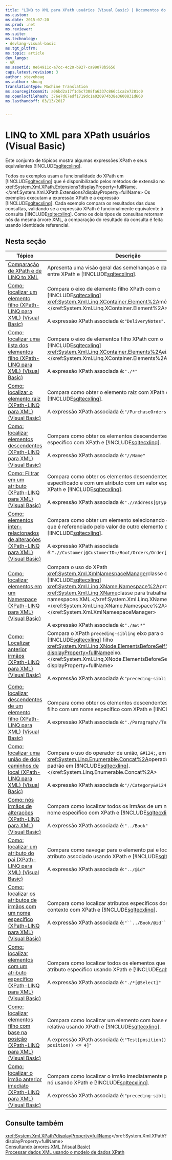 ```yaml
---
title: "LINQ to XML para XPath usuários (Visual Basic) | Documentos do Microsoft"
ms.custom: 
ms.date: 2015-07-20
ms.prod: .net
ms.reviewer: 
ms.suite: 
ms.technology:
- devlang-visual-basic
ms.tgt_pltfrm: 
ms.topic: article
dev_langs:
- VB
ms.assetid: 0e64911c-a7cc-4c20-b927-ca99078b5656
caps.latest.revision: 3
author: stevehoag
ms.author: shoag
translationtype: Machine Translation
ms.sourcegitcommit: a06bd2a17f1d6c7308fa6337c866c1ca2e7281c0
ms.openlocfilehash: 376e7d67edf1719dc1a020974b38e3600831d660
ms.lasthandoff: 03/13/2017


---
```

# <a name="linq-to-xml-for-xpath-users-visual-basic"></a>LINQ to XML para XPath usuários (Visual Basic)
Este conjunto de tópicos mostra algumas expressões XPath e seus equivalentes [!INCLUDE[sqltecxlinq](../../../../csharp/programming-guide/concepts/linq/includes/sqltecxlinq_md.md)].  
  
 Todos os exemplos usam a funcionalidade do XPath em [!INCLUDE[sqltecxlinq](../../../../csharp/programming-guide/concepts/linq/includes/sqltecxlinq_md.md)] que é disponibilizado pelos métodos de extensão no <xref:System.Xml.XPath.Extensions?displayProperty=fullName>.</xref:System.Xml.XPath.Extensions?displayProperty=fullName> Os exemplos executam a expressão XPath e a expressão [!INCLUDE[sqltecxlinq](../../../../csharp/programming-guide/concepts/linq/includes/sqltecxlinq_md.md)]. Cada exemplo compara os resultados das duas consultas, validando se a expressão XPath é funcionalmente equivalente à consulta [!INCLUDE[sqltecxlinq](../../../../csharp/programming-guide/concepts/linq/includes/sqltecxlinq_md.md)]. Como os dois tipos de consultas retornam nós da mesma árvore XML, a comparação do resultado da consulta é feita usando identidade referencial.  
  
## <a name="in-this-section"></a>Nesta seção  
  
|Tópico|Descrição|  
|-----------|-----------------|  
|[Comparação de XPath e de LINQ to XML](../../../../visual-basic/programming-guide/concepts/linq/comparison-of-xpath-and-linq-to-xml.md)|Apresenta uma visão geral das semelhanças e das diferenças entre XPath e [!INCLUDE[sqltecxlinq](../../../../csharp/programming-guide/concepts/linq/includes/sqltecxlinq_md.md)].|  
|[Como: localizar um elemento filho (XPath-LINQ para XML) (Visual Basic)](../../../../visual-basic/programming-guide/concepts/linq/how-to-find-a-child-element-xpath-linq-to-xml.md)|Compara o eixo de elemento filho XPath com o [!INCLUDE[sqltecxlinq](../../../../csharp/programming-guide/concepts/linq/includes/sqltecxlinq_md.md)] <xref:System.Xml.Linq.XContainer.Element%2A>método.</xref:System.Xml.Linq.XContainer.Element%2A><br /><br /> A expressão XPath associada é:`"DeliveryNotes"`.|  
|[Como: localizar uma lista dos elementos filho (XPath-LINQ para XML) (Visual Basic)](../../../../visual-basic/programming-guide/concepts/linq/how-to-find-a-list-of-child-elements-xpath-linq-to-xml.md)|Compara o eixo de elementos filho XPath com o [!INCLUDE[sqltecxlinq](../../../../csharp/programming-guide/concepts/linq/includes/sqltecxlinq_md.md)] <xref:System.Xml.Linq.XContainer.Elements%2A>eixo.</xref:System.Xml.Linq.XContainer.Elements%2A><br /><br /> A expressão XPath associada é:`"./*"`|  
|[Como: localizar o elemento raiz (XPath-LINQ para XML) (Visual Basic)](../../../../visual-basic/programming-guide/concepts/linq/how-to-find-the-root-element-xpath-linq-to-xml.md)|Compara como obter o elemento raiz com XPath e [!INCLUDE[sqltecxlinq](../../../../csharp/programming-guide/concepts/linq/includes/sqltecxlinq_md.md)].<br /><br /> A expressão XPath associada é:`"/PurchaseOrders"`|  
|[Como: localizar elementos descendentes (XPath-LINQ para XML) (Visual Basic)](../../../../visual-basic/programming-guide/concepts/linq/how-to-find-descendant-elements-xpath-linq-to-xml.md)|Compara como obter os elementos descendentes com um nome específico com XPath e [!INCLUDE[sqltecxlinq](../../../../csharp/programming-guide/concepts/linq/includes/sqltecxlinq_md.md)].<br /><br /> A expressão XPath associada é:`"//Name"`|  
|[Como: Filtrar em um atributo (XPath-LINQ para XML) (Visual Basic)](../../../../visual-basic/programming-guide/concepts/linq/how-to-filter-on-an-attribute-xpath-linq-to-xml.md)|Compara como obter os elementos descendentes com um nome especificado e com um atributo com um valor especificado com XPath e [!INCLUDE[sqltecxlinq](../../../../csharp/programming-guide/concepts/linq/includes/sqltecxlinq_md.md)].<br /><br /> A expressão XPath associada é:`".//Address[@Type='Shipping']"`|  
|[Como: elementos inter-relacionados de alterações (XPath-LINQ para XML) (Visual Basic)](../../../../visual-basic/programming-guide/concepts/linq/how-to-find-related-elements-xpath-linq-to-xml.md)|Compara como obter um elemento selecionando em um atributo que é referenciado pelo valor de outro elemento com XPath e [!INCLUDE[sqltecxlinq](../../../../csharp/programming-guide/concepts/linq/includes/sqltecxlinq_md.md)].<br /><br /> A expressão XPath associada é:`".//Customer[@CustomerID=/Root/Orders/Order[12]/CustomerID]"`|  
|[Como: localizar elementos em um Namespace (XPath-LINQ para XML) (Visual Basic)](../../../../visual-basic/programming-guide/concepts/linq/how-to-find-elements-in-a-namespace.md)|Compara o uso do XPath <xref:System.Xml.XmlNamespaceManager>classe com o [!INCLUDE[sqltecxlinq](../../../../csharp/programming-guide/concepts/linq/includes/sqltecxlinq_md.md)] <xref:System.Xml.Linq.XName.Namespace%2A>propriedade o <xref:System.Xml.Linq.XName>classe para trabalhar com namespaces XML.</xref:System.Xml.Linq.XName> </xref:System.Xml.Linq.XName.Namespace%2A> </xref:System.Xml.XmlNamespaceManager><br /><br /> A expressão XPath associada é:`"./aw:*"`|  
|[Como: Localizar anterior irmãos (XPath-LINQ para XML) (Visual Basic)](../../../../visual-basic/programming-guide/concepts/linq/how-to-find-preceding-siblings-xpath-linq-to-xml.md)|Compara o XPath `preceding-sibling` eixo para o [!INCLUDE[sqltecxlinq](../../../../csharp/programming-guide/concepts/linq/includes/sqltecxlinq_md.md)] filho <xref:System.Xml.Linq.XNode.ElementsBeforeSelf%2A?displayProperty=fullName>eixo.</xref:System.Xml.Linq.XNode.ElementsBeforeSelf%2A?displayProperty=fullName><br /><br /> A expressão XPath associada é:`"preceding-sibling::*"`|  
|[Como: localizar descendentes de um elemento filho (XPath-LINQ para XML) (Visual Basic)](../../../../visual-basic/programming-guide/concepts/linq/how-to-find-descendants-of-a-child-element-xpath-linq-to-xml.md)|Compara como obter os elementos descendentes de um elemento filho com um nome específico com XPath e [!INCLUDE[sqltecxlinq](../../../../csharp/programming-guide/concepts/linq/includes/sqltecxlinq_md.md)].<br /><br /> A expressão XPath associada é:`"./Paragraph//Text/text()"`|  
|[Como: localizar uma união de dois caminhos de local (XPath-LINQ para XML) (Visual Basic)](../../../../visual-basic/programming-guide/concepts/linq/how-to-find-a-union-of-two-location-paths-xpath.md)|Compara o uso do operador de união, `&#124;`, em XPath com o <xref:System.Linq.Enumerable.Concat%2A>operador de consulta padrão em [!INCLUDE[sqltecxlinq](../../../../csharp/programming-guide/concepts/linq/includes/sqltecxlinq_md.md)].</xref:System.Linq.Enumerable.Concat%2A><br /><br /> A expressão XPath associada é:`"//Category&#124;//Price"`|  
|[Como: nós irmãos de alterações (XPath-LINQ para XML) (Visual Basic)](../../../../visual-basic/programming-guide/concepts/linq/how-to-find-sibling-nodes-xpath-linq-to-xml.md)|Compara como localizar todos os irmãos de um nó que têm um nome específico com XPath e [!INCLUDE[sqltecxlinq](../../../../csharp/programming-guide/concepts/linq/includes/sqltecxlinq_md.md)].<br /><br /> A expressão XPath associada é:`"../Book"`|  
|[Como: localizar um atributo do pai (XPath-LINQ para XML) (Visual Basic)](../../../../visual-basic/programming-guide/concepts/linq/how-to-find-an-attribute-of-the-parent-xpath-linq-to-xml.md)|Compara como navegar para o elemento pai e localizar um atributo associado usando XPath e [!INCLUDE[sqltecxlinq](../../../../csharp/programming-guide/concepts/linq/includes/sqltecxlinq_md.md)].<br /><br /> A expressão XPath associada é:`"../@id"`|  
|[Como: localizar os atributos de irmãos com um nome específico (XPath-LINQ para XML) (Visual Basic)](../../../../visual-basic/programming-guide/concepts/linq/how-to-find-attributes-of-siblings-with-a-specific-name.md)|Compara como localizar atributos específicos dos irmãos do nó de contexto com XPath e [!INCLUDE[sqltecxlinq](../../../../csharp/programming-guide/concepts/linq/includes/sqltecxlinq_md.md)].<br /><br /> A expressão XPath associada é:`"``../Book/@id``"`|  
|[Como: localizar elementos com um atributo específico (XPath-LINQ para XML) (Visual Basic)](../../../../visual-basic/programming-guide/concepts/linq/how-to-find-elements-with-a-specific-attribute.md)|Compara como localizar todos os elementos que contêm um atributo específico usando XPath e [!INCLUDE[sqltecxlinq](../../../../csharp/programming-guide/concepts/linq/includes/sqltecxlinq_md.md)].<br /><br /> A expressão XPath associada é:`"./*[@Select]"`|  
|[Como: localizar elementos filho com base na posição (XPath-LINQ para XML) (Visual Basic)](../../../../visual-basic/programming-guide/concepts/linq/how-to-find-child-elements-based-on-position.md)|Compara como localizar um elemento com base em sua posição relativa usando XPath e [!INCLUDE[sqltecxlinq](../../../../csharp/programming-guide/concepts/linq/includes/sqltecxlinq_md.md)].<br /><br /> A expressão XPath associada é:`"Test[position() >= 2 and position() <= 4]"`|  
|[Como: localizar o irmão anterior imediato (XPath-LINQ para XML) (Visual Basic)](../../../../visual-basic/programming-guide/concepts/linq/how-to-find-the-immediate-preceding-sibling-xpath-linq-to-xml.md)|Compara como localizar o irmão imediatamente precedente de um nó usando XPath e [!INCLUDE[sqltecxlinq](../../../../csharp/programming-guide/concepts/linq/includes/sqltecxlinq_md.md)].<br /><br /> A expressão XPath associada é:`"preceding-sibling::*[1]"`|  
  
## <a name="see-also"></a>Consulte também  
 <xref:System.Xml.XPath?displayProperty=fullName></xref:System.Xml.XPath?displayProperty=fullName>   
 [Consultando árvores XML (Visual Basic)](../../../../visual-basic/programming-guide/concepts/linq/querying-xml-trees.md)   
 [Processar dados XML usando o modelo de dados XPath](http://msdn.microsoft.com/library/536c6fce-1453-4654-9c72-bca54d47e081)
